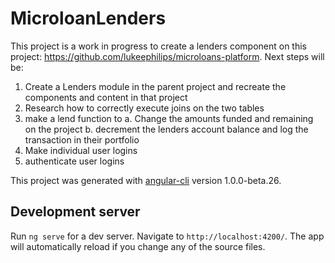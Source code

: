 # MicroloanLenders
This project is a work in progress to create a lenders component on this project: https://github.com/lukeephilips/microloans-platform.
Next steps will be:
1. Create a Lenders module in the parent project and recreate the components and content in that project
2. Research how to correctly execute joins on the two tables
3. make a lend function to
a. Change the amounts funded and remaining on the project
b. decrement the lenders account balance and log the transaction in their portfolio
4. Make individual user logins
5. authenticate user logins

This project was generated with [angular-cli](https://github.com/angular/angular-cli) version 1.0.0-beta.26.

## Development server
Run `ng serve` for a dev server. Navigate to `http://localhost:4200/`. The app will automatically reload if you change any of the source files.
